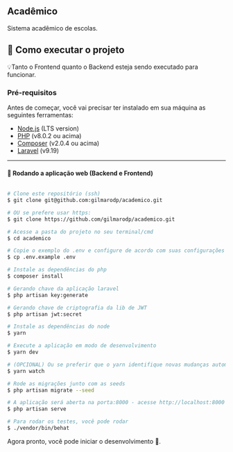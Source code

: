 ## Acadêmico

Sistema acadêmico de escolas.

## 🚀 Como executar o projeto

💡Tanto o Frontend quanto o Backend esteja sendo executado para funcionar.

### Pré-requisitos

Antes de começar, você vai precisar ter instalado em sua máquina as seguintes ferramentas:
- [Node.js](https://nodejs.org/en/) (LTS version)
- [PHP](https://www.php.net/) (v8.0.2 ou acima)
- [Composer](https://getcomposer.org/) (v2.0.4 ou acima)
- [Laravel](https://laravel.com/) (v9.19)

---

#### 🧭 Rodando a aplicação web (Backend e Frontend)

```bash

# Clone este repositório (ssh)
$ git clone git@github.com:gilmarodp/academico.git

# OU se prefere usar https:
$ git clone https://github.com/gilmarodp/academico.git

# Acesse a pasta do projeto no seu terminal/cmd
$ cd academico

# Copie o exemplo do .env e configure de acordo com suas configurações
$ cp .env.example .env

# Instale as dependências do php
$ composer install

# Gerando chave da aplicação laravel
$ php artisan key:generate

# Gerando chave de criptografia da lib de JWT
$ php artisan jwt:secret

# Instale as dependências do node
$ yarn

# Execute a aplicação em modo de desenvolvimento
$ yarn dev

# (OPCIONAL) Ou se preferir que o yarn identifique novas mudanças automaticamente
$ yarn watch

# Rode as migrações junto com as seeds
$ php artisan migrate --seed

# A aplicação será aberta na porta:8000 - acesse http://localhost:8000
$ php artisan serve

# Para rodar os testes, você pode rodar
$ ./vendor/bin/behat

```

Agora pronto, você pode iniciar o desenvolvimento 🚀.
